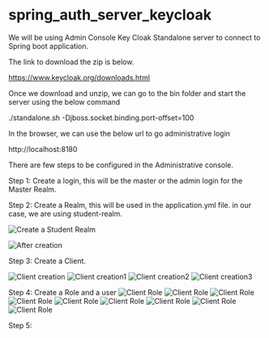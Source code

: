 # spring_auth_server_keycloak

We will be using Admin Console Key Cloak Standalone server to connect to Spring boot application.

The link to download the zip is below.

https://www.keycloak.org/downloads.html

Once we download and unzip, we can go to the bin folder and start the server using the below command

./standalone.sh -Djboss.socket.binding.port-offset=100

In the browser, we can use the below url to go administrative login

http://localhost:8180

There are few steps to be configured in the Administrative console.

Step 1: Create a login, this will be the master or the admin login for the Master Realm.

Step 2: Create a Realm, this will be used in the application.yml file.
in our case, we are using student-realm.

![Create a Student Realm](https://github.com/arun786/spring_auth_server_keycloak/blob/master/src/main/resources/image/1.png)

![After creation](https://github.com/arun786/spring_auth_server_keycloak/blob/master/src/main/resources/image/2.png)

Step 3: Create a Client.

![Client creation](https://github.com/arun786/spring_auth_server_keycloak/blob/master/src/main/resources/image/3.png)
![Client creation1](https://github.com/arun786/spring_auth_server_keycloak/blob/master/src/main/resources/image/4.png)
![Client creation2](https://github.com/arun786/spring_auth_server_keycloak/blob/master/src/main/resources/image/5.png)
![Client creation3](https://github.com/arun786/spring_auth_server_keycloak/blob/master/src/main/resources/image/6.png)

Step 4: Create a Role and a user
![Client Role](https://github.com/arun786/spring_auth_server_keycloak/blob/master/src/main/resources/image/7.png)
![Client Role](https://github.com/arun786/spring_auth_server_keycloak/blob/master/src/main/resources/image/8.png)
![Client Role](https://github.com/arun786/spring_auth_server_keycloak/blob/master/src/main/resources/image/9.png)
![Client Role](https://github.com/arun786/spring_auth_server_keycloak/blob/master/src/main/resources/image/10.png)
![Client Role](https://github.com/arun786/spring_auth_server_keycloak/blob/master/src/main/resources/image/11.png)
![Client Role](https://github.com/arun786/spring_auth_server_keycloak/blob/master/src/main/resources/image/12.png)
![Client Role](https://github.com/arun786/spring_auth_server_keycloak/blob/master/src/main/resources/image/13.png)
![Client Role](https://github.com/arun786/spring_auth_server_keycloak/blob/master/src/main/resources/image/14.png)
![Client Role](https://github.com/arun786/spring_auth_server_keycloak/blob/master/src/main/resources/image/15.png)

Step 5: 